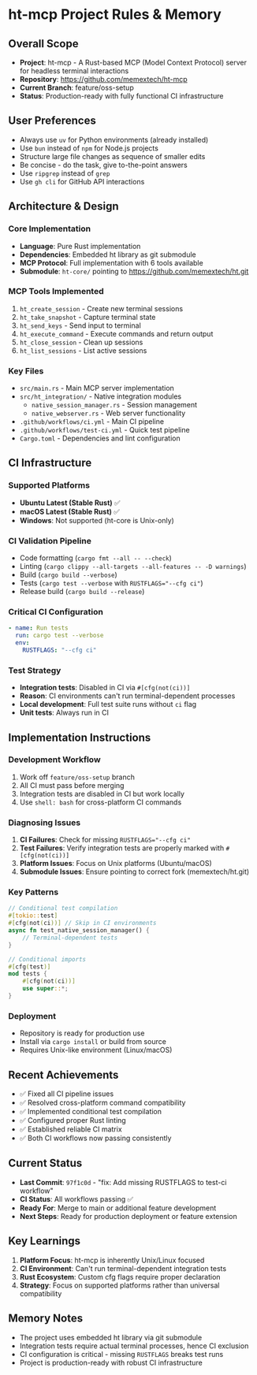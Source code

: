 # ht-mcp Project Rules & Memory

## Overall Scope
- **Project**: ht-mcp - A Rust-based MCP (Model Context Protocol) server for headless terminal interactions
- **Repository**: https://github.com/memextech/ht-mcp
- **Current Branch**: feature/oss-setup  
- **Status**: Production-ready with fully functional CI infrastructure

## User Preferences
- Always use `uv` for Python environments (already installed)
- Use `bun` instead of `npm` for Node.js projects
- Structure large file changes as sequence of smaller edits
- Be concise - do the task, give to-the-point answers
- Use `ripgrep` instead of `grep`
- Use `gh cli` for GitHub API interactions

## Architecture & Design

### Core Implementation
- **Language**: Pure Rust implementation
- **Dependencies**: Embedded ht library as git submodule
- **MCP Protocol**: Full implementation with 6 tools available
- **Submodule**: `ht-core/` pointing to https://github.com/memextech/ht.git

### MCP Tools Implemented
1. `ht_create_session` - Create new terminal sessions
2. `ht_take_snapshot` - Capture terminal state
3. `ht_send_keys` - Send input to terminal
4. `ht_execute_command` - Execute commands and return output
5. `ht_close_session` - Clean up sessions
6. `ht_list_sessions` - List active sessions

### Key Files
- `src/main.rs` - Main MCP server implementation
- `src/ht_integration/` - Native integration modules
  - `native_session_manager.rs` - Session management
  - `native_webserver.rs` - Web server functionality
- `.github/workflows/ci.yml` - Main CI pipeline
- `.github/workflows/test-ci.yml` - Quick test pipeline
- `Cargo.toml` - Dependencies and lint configuration

## CI Infrastructure

### Supported Platforms
- **Ubuntu Latest (Stable Rust)** ✅
- **macOS Latest (Stable Rust)** ✅
- **Windows**: Not supported (ht-core is Unix-only)

### CI Validation Pipeline
- Code formatting (`cargo fmt --all -- --check`)
- Linting (`cargo clippy --all-targets --all-features -- -D warnings`)
- Build (`cargo build --verbose`)
- Tests (`cargo test --verbose` with `RUSTFLAGS="--cfg ci"`)
- Release build (`cargo build --release`)

### Critical CI Configuration
```yaml
- name: Run tests
  run: cargo test --verbose
  env:
    RUSTFLAGS: "--cfg ci"
```

### Test Strategy
- **Integration tests**: Disabled in CI via `#[cfg(not(ci))]` 
- **Reason**: CI environments can't run terminal-dependent processes
- **Local development**: Full test suite runs without `ci` flag
- **Unit tests**: Always run in CI

## Implementation Instructions

### Development Workflow
1. Work off `feature/oss-setup` branch
2. All CI must pass before merging
3. Integration tests are disabled in CI but work locally
4. Use `shell: bash` for cross-platform CI commands

### Diagnosing Issues
1. **CI Failures**: Check for missing `RUSTFLAGS="--cfg ci"` 
2. **Test Failures**: Verify integration tests are properly marked with `#[cfg(not(ci))]`
3. **Platform Issues**: Focus on Unix platforms (Ubuntu/macOS)
4. **Submodule Issues**: Ensure pointing to correct fork (memextech/ht.git)

### Key Patterns
```rust
// Conditional test compilation
#[tokio::test]
#[cfg(not(ci))] // Skip in CI environments
async fn test_native_session_manager() {
    // Terminal-dependent tests
}

// Conditional imports
#[cfg(test)]
mod tests {
    #[cfg(not(ci))]
    use super::*;
}
```

### Deployment
- Repository is ready for production use
- Install via `cargo install` or build from source
- Requires Unix-like environment (Linux/macOS)

## Recent Achievements
- ✅ Fixed all CI pipeline issues
- ✅ Resolved cross-platform command compatibility
- ✅ Implemented conditional test compilation
- ✅ Configured proper Rust linting
- ✅ Established reliable CI matrix
- ✅ Both CI workflows now passing consistently

## Current Status
- **Last Commit**: `97f1c0d` - "fix: Add missing RUSTFLAGS to test-ci workflow"
- **CI Status**: All workflows passing ✅
- **Ready For**: Merge to main or additional feature development
- **Next Steps**: Ready for production deployment or feature extension

## Key Learnings
1. **Platform Focus**: ht-mcp is inherently Unix/Linux focused
2. **CI Environment**: Can't run terminal-dependent integration tests
3. **Rust Ecosystem**: Custom cfg flags require proper declaration
4. **Strategy**: Focus on supported platforms rather than universal compatibility

## Memory Notes
- The project uses embedded ht library via git submodule
- Integration tests require actual terminal processes, hence CI exclusion
- CI configuration is critical - missing `RUSTFLAGS` breaks test runs
- Project is production-ready with robust CI infrastructure